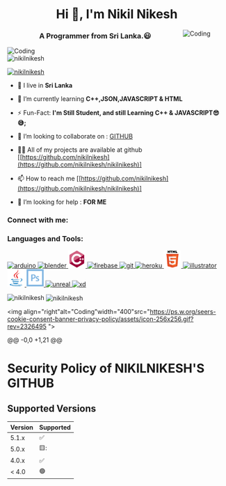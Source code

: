 <h1 align="center">Hi 👋, I'm Nikil Nikesh</h1><img align="right"alt="Coding"width="100"src="https://pro2-bar-s3-cdn-cf1.myportfolio.com/046b515da4a56aec497c8fcb3e367f7e/251449c42b1412141f4b74e8_rw_600.gif?h=d0d9a907e4319be4d91b2d27480c59ed">
<h3 align="center">A Programmer from Sri Lanka.😃</h3>
<img align="right"alt="Coding"width="800"src="https://cdn.dribbble.com/users/1162077/screenshots/3848914/programmer.gif">

<p align="left"> <img src="https://komarev.com/ghpvc/?username=nikilnikesh&label=Profile%20views&color=0e75b6&style=flat" alt="nikilnikesh" /> </p>

<p align="left"> <a href="https://github.com/ryo-ma/github-profile-trophy"><img src="https://github-profile-trophy.vercel.app/?username=nikilnikesh" alt="nikilnikesh" /></a> </p>

- 🔭 I live in **Sri Lanka**

- 🌱 I’m currently learning **C++,JSON,JAVASCRIPT & HTML**

- ⚡ Fun-Fact: **I'm Still Student, and still Learning C++ & JAVASCRIPT😎 😅;**

- 👯 I’m looking to collaborate on : [GITHUB]([https://github.com/nikilnikesh](https://github.com/nikilnikesh/nikilnikesh))

- 👨‍💻 All of my projects are available at github [[https://github.com/nikilnikesh](https://github.com/nikilnikesh/nikilnikesh)]

- 📫 How to reach me [[https://github.com/nikilnikesh](https://github.com/nikilnikesh/nikilnikesh)]

- 🤔 I’m looking for help : **FOR ME**

<h3 align="left">Connect with me:</h3>
<p align="left">
</p>

<h3 align="left">Languages and Tools:</h3>
<p align="left"> <a href="https://www.arduino.cc/" target="_blank" rel="noreferrer"> <img src="https://cdn.worldvectorlogo.com/logos/arduino-1.svg" alt="arduino" width="40" height="40"/> </a> <a href="https://www.blender.org/" target="_blank" rel="noreferrer"> <img src="https://download.blender.org/branding/community/blender_community_badge_white.svg" alt="blender" width="40" height="40"/> </a> <a href="https://www.w3schools.com/cpp/" target="_blank" rel="noreferrer"> <img src="https://raw.githubusercontent.com/devicons/devicon/master/icons/cplusplus/cplusplus-original.svg" alt="cplusplus" width="40" height="40"/> </a> <a href="https://firebase.google.com/" target="_blank" rel="noreferrer"> <img src="https://www.vectorlogo.zone/logos/firebase/firebase-icon.svg" alt="firebase" width="40" height="40"/> </a> <a href="https://git-scm.com/" target="_blank" rel="noreferrer"> <img src="https://www.vectorlogo.zone/logos/git-scm/git-scm-icon.svg" alt="git" width="40" height="40"/> </a> <a href="https://heroku.com" target="_blank" rel="noreferrer"> <img src="https://www.vectorlogo.zone/logos/heroku/heroku-icon.svg" alt="heroku" width="40" height="40"/> </a> <a href="https://www.w3.org/html/" target="_blank" rel="noreferrer"> <img src="https://raw.githubusercontent.com/devicons/devicon/master/icons/html5/html5-original-wordmark.svg" alt="html5" width="40" height="40"/> </a> <a href="https://www.adobe.com/in/products/illustrator.html" target="_blank" rel="noreferrer"> <img src="https://www.vectorlogo.zone/logos/adobe_illustrator/adobe_illustrator-icon.svg" alt="illustrator" width="40" height="40"/> </a> <a href="https://www.java.com" target="_blank" rel="noreferrer"> <img src="https://raw.githubusercontent.com/devicons/devicon/master/icons/java/java-original.svg" alt="java" width="40" height="40"/> </a> <a href="https://www.photoshop.com/en" target="_blank" rel="noreferrer"> <img src="https://raw.githubusercontent.com/devicons/devicon/master/icons/photoshop/photoshop-line.svg" alt="photoshop" width="40" height="40"/> </a> <a href="https://unrealengine.com/" target="_blank" rel="noreferrer"> <img src="https://raw.githubusercontent.com/kenangundogan/fontisto/036b7eca71aab1bef8e6a0518f7329f13ed62f6b/icons/svg/brand/unreal-engine.svg" alt="unreal" width="40" height="40"/> </a> <a href="https://www.adobe.com/products/xd.html" target="_blank" rel="noreferrer"> <img src="https://cdn.worldvectorlogo.com/logos/adobe-xd.svg" alt="xd" width="40" height="40"/> </a> </p>

<p><img align="left" src="https://github-readme-stats.vercel.app/api/top-langs?username=nikilnikesh&show_icons=true&locale=en&layout=compact" alt="nikilnikesh" /></p>

<p>&nbsp;<img align="center" src="https://github-readme-stats.vercel.app/api?username=nikilnikesh&show_icons=true&locale=en" alt="nikilnikesh" /></p>

<img align="right"alt="Coding"width="400"src="https://ps.w.org/seers-cookie-consent-banner-privacy-policy/assets/icon-256x256.gif?rev=2326495 ">

@@ -0,0 +1,21 @@
# Security Policy of NIKILNIKESH'S GITHUB



## Supported Versions



| Version | Supported          |
| ------- | ------------------ |
| 5.1.x   | :white_check_mark: |
| 5.0.x   | 🟨:                |
| 4.0.x   | :white_check_mark: |
| < 4.0   | 🟢                |


